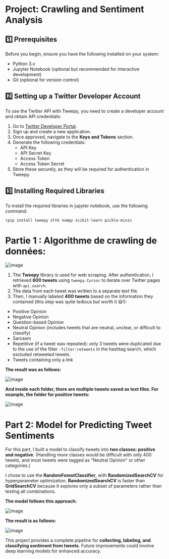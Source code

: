  # Project: Crawling and Sentiment Analysis

 ## 1️⃣ Prerequisites

Before you begin, ensure you have the following installed on your system:
- Python 3.x
- Jupyter Notebook (optional but recommended for interactive development)
- Git (optional for version control)

## 2️⃣ Setting up a Twitter Developer Account

To use the Twitter API with Tweepy, you need to create a developer account and obtain API credentials:

1. Go to [Twitter Developer Portal](https://developer.twitter.com/).
2. Sign up and create a new application.
3. Once approved, navigate to the **Keys and Tokens** section.
4. Generate the following credentials:
   - API Key
   - API Secret Key
   - Access Token
   - Access Token Secret
5. Store these securely, as they will be required for authentication in Tweepy.

## 3️⃣ Installing Required Libraries

To install the required libraries in jupyter notebook, use the following command:

```bash
!pip install tweepy nltk numpy scikit-learn pickle-mixin
```

# Partie 1 : Algorithme de crawling de données:

![image](https://user-images.githubusercontent.com/94408863/141861457-180cea9c-9de2-4e97-9bb2-4508e3eccc5c.png)

1. The **Tweepy** library is used for web scraping. After authentication, I retrieved **600 tweets** using `tweepy.Cursor` to iterate over Twitter pages with `api.search`.
2. The data from each tweet was written to a separate text file.
3. Then, I manually labeled **400 tweets** based on the information they contained (this step was quite tedious but worth it 😃!):

- Positive Opinion
- Negative Opinion
- Question-based Opinion
- Neutral Opinion (includes tweets that are neutral, unclear, or difficult to classify)
- Sarcasm
- Repetitive (if a tweet was repeated): only 3 tweets were duplicated due to the use of the filter `-filter:retweets` in the hashtag search, which excluded retweeted tweets.
- Tweets containing only a link

**The result was as follows:**

![image](https://user-images.githubusercontent.com/94408863/141862644-6f24403f-b1e2-4c3c-a483-858016249f76.png)

**And inside each folder, there are multiple tweets saved as text files. For example, the folder for positive tweets:**

![image](https://user-images.githubusercontent.com/94408863/141862694-ac3c9fb4-6ad7-435d-a9e2-86dfa98d515e.png)

# Part 2: Model for Predicting Tweet Sentiments

For this part, I built a model to classify tweets into **two classes: positive and negative**. (Handling more classes would be difficult with only 400 tweets, and most tweets were tagged as "Neutral Opinion" or other categories.)

I chose to use the **RandomForestClassifier**, with **RandomizedSearchCV** for hyperparameter optimization. **RandomizedSearchCV** is faster than **GridSearchCV** because it explores only a subset of parameters rather than testing all combinations.

**The model follows this approach:**

![image](https://user-images.githubusercontent.com/94408863/141862866-b44a84a0-b454-40a2-a15b-a1493cc76103.png)

**The result is as follows:**

![image](https://user-images.githubusercontent.com/94408863/141862906-9b98e4eb-ce5c-4aa1-93df-6ace108bb026.png)

This project provides a complete pipeline for **collecting, labeling, and classifying sentiment from tweets**. Future improvements could involve deep learning models for enhanced accuracy.
